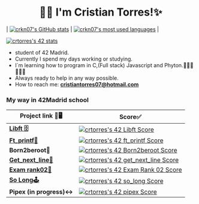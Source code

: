 <h1 align="center">🖐🏽 I'm Cristian Torres!✨</h1>

| [![crkn07's GitHub stats](https://github-readme-stats.vercel.app/api?username=crkn07&show_icons=true&theme=vue-dark)](https://profile.intra.42.fr/users/crtorres-) | [![crkn07's most used languages](https://github-readme-stats.vercel.app/api/top-langs/?username=crkn07&layout=compact&hide_border=true&theme=jolly)](https://github.com/crkn07?tab=repositories) |

[![crtorres's 42 stats](https://badge42.vercel.app/api/v2/clewxyk6x00060flbqd983yqz/stats?cursusId=21&coalitionId=65)](https://github.com/JaeSeoKim/badge42)

- student of 42 Madrid.
- Currently I spend my days working or studying.
- I´m learning how to program in C,(Full stack) Javascript and Phyton.👨🏽‍🎓👨🏽‍💻
- Always ready to help in any way possible.
- How to reach me: **cristiantorres07@hotmail.com**

### My way in 42Madrid school

| Project link 🔗🖥️ | Score✅ |
|----------|---------|
| [**Libft 🗄️**](https://github.com/crkn07/libft) | [![crtorres's 42 Libft Score](https://badge42.vercel.app/api/v2/clewxyk6x00060flbqd983yqz/project/2778613)](https://github.com/JaeSeoKim/badge42) |
| [**Ft_printf📝**](https://github.com/crkn07/ft_printf) | [![crtorres's 42 ft_printf Score](https://badge42.vercel.app/api/v2/clewxyk6x00060flbqd983yqz/project/2827755)](https://github.com/JaeSeoKim/badge42) |
| **Born2beroot🦾** | [![crtorres's 42 Born2beroot Score](https://badge42.vercel.app/api/v2/clewxyk6x00060flbqd983yqz/project/2820612)](https://github.com/JaeSeoKim/badge42) |
| [**Get_next_line📌**](https://github.com/crkn07/get_next_line) | [![crtorres's 42 get_next_line Score](https://badge42.vercel.app/api/v2/clewxyk6x00060flbqd983yqz/project/2837234)](https://github.com/JaeSeoKim/badge42) |
| [**Exam rank02📣**](https://github.com/crkn07/examen-1) | [![crtorres's 42 Exam Rank 02 Score](https://badge42.vercel.app/api/v2/clewxyk6x00060flbqd983yqz/project/2913432)](https://github.com/JaeSeoKim/badge42) |
| [**So Long🕹️**](https://github.com/crkn07/so_long_42) | [![crtorres's 42 so_long Score](https://badge42.vercel.app/api/v2/clewxyk6x00060flbqd983yqz/project/2878596)](https://github.com/JaeSeoKim/badge42) |
| **Pipex (in progress)↔️** | [![crtorres's 42 pipex Score](https://badge42.vercel.app/api/v2/clewxyk6x00060flbqd983yqz/project/3004793)](https://github.com/JaeSeoKim/badge42) |


<!--
**crkn07/crkn07** is a ✨ _special_ ✨ repository because its `README.md` (this file) appears on your GitHub profile.

Here are some ideas to get you started:

- 🔭 I’m currently working on ...
- 🌱 I’m currently learning ...
- 👯 I’m looking to collaborate on ...
- 🤔 I’m looking for help with ...
- 💬 Ask me about ...
- 📫 How to reach me: ...
- 😄 Pronouns: ...
- ⚡ Fun fact: ...
-->
